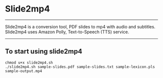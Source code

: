 # Slide2mp4

----

Slide2mp4 is a conversion tool, PDF slides to mp4 with audio and subtitles. Slide2mp4 uses Amazon Polly, Text-to-Speech (TTS) service.

----

## To start using slide2mp4

```
chmod u+x slide2mp4.sh
./slide2mp4.sh sample-slides.pdf sample-slides.txt sample-lexicon.pls sample-output.mp4
```
